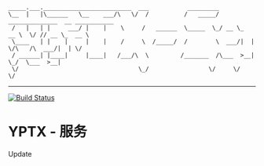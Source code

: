 
    _____.___._________________________  ___           _________
    \__  |   |\______   \__    ___/\   \/  /          /   _____/ ______________  __ ___________
     /   |   | |     ___/ |    |    \     /   ______  \_____  \_/ __ \_  __ \  \/ // __ \_  __ \
     \____   | |    |     |    |    /     \  /_____/  /        \  ___/|  | \/\   /\  ___/|  | \/
     / ______| |____|     |____|   /___/\  \         /_______  /\___  >__|    \_/  \___  >__|
     \/                                  \_/                 \/     \/                 \/

---

[![Build Status](https://travis-ci.org/flyhuang/yptx.svg?branch=master)](https://travis-ci.org/flyhuang/yptx)

YPTX - 服务
====
Update

